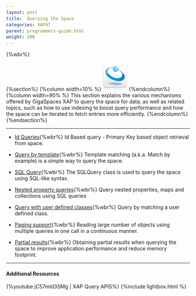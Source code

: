 ```yaml
---
layout: post
title:  Querying the Space
categories: XAP97
parent: programmers-guide.html
weight: 300
---
```


{%wbr%}

{%section%}
{%column width=10% %}
![data-access.jpg](/attachment_files/subject/data-access.png)
{%endcolumn%}
{%column width=90% %}
This section explains the various mechanisms offered by GigaSpaces XAP to query the space for data, as well as related topics, such as how to use indexing to boost query performance and how the space can be iterated to fetch entries more efficiently.
{%endcolumn%}
{%endsection%}

<hr/>

- [Id Queries](./query-by-id.html){%wbr%}
Id Based query - Primary Key based object retrieval from space.

- [Query by template](./query-template-matching.html){%wbr%}
Template matching (a.k.a. Match by example) is a simple way to query the space.

- [SQL Query](./query-sql.html){%wbr%}
The SQLQuery class is used to query the space using SQL-like syntax.


- [Nested property queries](./query-nested-properties.html){%wbr%}
Query nested properties, maps and collections using SQL queries

- [Query with user defined classes](./query-user-defined-classes.html){%wbr%}
Query by matching a user defined class.

- [Paging support](./query-paging-support.html){%wbr%}
Reading large number of objects using multiple queries in one call in a continuous manner.

- [Partial results](./query-partial-results.html){%wbr%}
Obtaining partial results when querying the space to improve application performance and reduce memory footprint.

<hr/>

#### Additional Resources
{%youtube jC57mId3SMg | XAP Query APIS%}
{%include lightbox.html %}